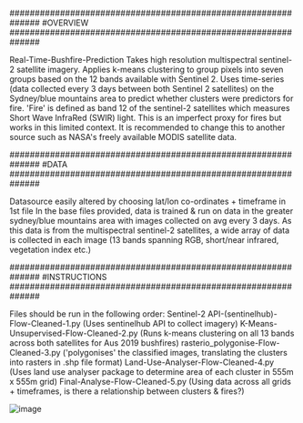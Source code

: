 ############################################################## #OVERVIEW ##############################################################

Real-Time-Bushfire-Prediction
Takes high resolution multispectral sentinel-2 satellite imagery. Applies k-means clustering to group pixels into seven groups based on the 12 bands available with Sentinel 2. Uses time-series (data collected every 3 days between both Sentinel 2 satellites) on the Sydney/blue mountains area to predict whether clusters were predictors for fire. 'Fire' is defined as band 12 of the sentinel-2 satellites which measures Short Wave InfraRed (SWIR) light. This is an imperfect proxy for fires but works in this limited context. It is recommended to change this to another source such as NASA's freely available MODIS satellite data.

############################################################## #DATA ##############################################################

Datasource easily altered by choosing lat/lon co-ordinates + timeframe in 1st file
In the base files provided, data is trained & run on data in the greater sydney/blue mountains area with images collected on avg every 3 days. As this data is from the multispectral sentinel-2 satellites, a wide array of data is collected in each image (13 bands spanning RGB, short/near infrared, vegetation index etc.)

############################################################## #INSTRUCTIONS ##############################################################

Files should be run in the following order:
Sentinel-2 API-(sentinelhub)-Flow-Cleaned-1.py (Uses sentinelhub API to collect imagery)
K-Means-Unsupervised-Flow-Cleaned-2.py (Runs k-means clustering on all 13 bands across both satellites for Aus 2019 bushfires)
rasterio_polygonise-Flow-Cleaned-3.py ('polygonises' the classified images, translating the clusters into rasters in .shp file format)
Land-Use-Analyser-Flow-Cleaned-4.py (Uses land use analyser package to determine area of each cluster in 555m x 555m grid)
Final-Analyse-Flow-Cleaned-5.py (Using data across all grids + timeframes, is there a relationship between clusters & fires?)




![image](https://github.com/user-attachments/assets/a9660028-8e82-410f-96ea-47d4f7d3f55e)
